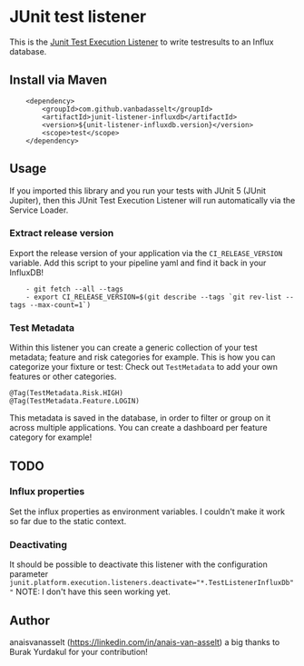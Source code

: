 # JUnit test listener

This is the [Junit Test Execution Listener](https://junit.org/junit5/docs/5.0.3/api/org/junit/platform/launcher/TestExecutionListener.html) to write testresults to an Influx database. 

## Install via Maven

```
    <dependency>
        <groupId>com.github.vanbadasselt</groupId>
        <artifactId>junit-listener-influxdb</artifactId>
        <version>${unit-listener-influxdb.version}</version>
        <scope>test</scope>
    </dependency>
```

## Usage

If you imported this library and you run your tests with JUnit 5 (JUnit Jupiter), then this JUnit Test Execution Listener will run automatically via the Service Loader. 

### Extract release version

Export the release version of your application via the `CI_RELEASE_VERSION` variable. Add this script to your pipeline yaml and find it back in your InfluxDB!

```
    - git fetch --all --tags
    - export CI_RELEASE_VERSION=$(git describe --tags `git rev-list --tags --max-count=1`)
```

### Test Metadata

Within this listener you can create a generic collection of your test metadata; feature and risk categories for example. This is how you can categorize your fixture or test:
Check out `TestMetadata` to add your own features or other categories.

```
@Tag(TestMetadata.Risk.HIGH)
@Tag(TestMetadata.Feature.LOGIN)
```

This metadata is saved in the database, in order to filter or group on it across multiple applications. You can create a dashboard per feature category for example!

## TODO

### Influx properties
Set the influx properties as environment variables. I couldn't make it work so far due to the static context.

### Deactivating
It should be possible to deactivate this listener with the configuration parameter `junit.platform.execution.listeners.deactivate="*.TestListenerInfluxDb""`
NOTE: I don't have this seen working yet.

## Author
anaisvanasselt (https://linkedin.com/in/anais-van-asselt)
a big thanks to Burak Yurdakul for your contribution!
